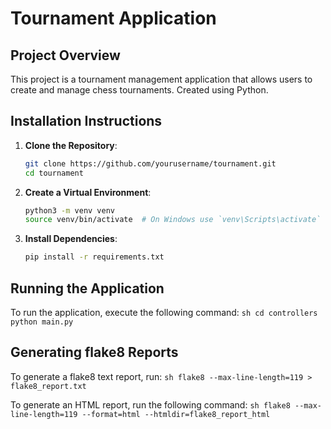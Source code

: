 # Tournament Application

## Project Overview

This project is a tournament management application that allows users to create and manage chess tournaments.
Created using Python.

## Installation Instructions

1. **Clone the Repository**:

    ```sh
    git clone https://github.com/yourusername/tournament.git
    cd tournament
    ```

2. **Create a Virtual Environment**:

    ```sh
    python3 -m venv venv
    source venv/bin/activate  # On Windows use `venv\Scripts\activate`
    ```

3. **Install Dependencies**:

    ```sh
    pip install -r requirements.txt
    ```

## Running the Application

To run the application, execute the following command:
    ```sh
    cd controllers
    python main.py
    ```

## Generating flake8 Reports

To generate a flake8 text report, run:
    ```sh
    flake8 --max-line-length=119 > flake8_report.txt
    ```

To generate an HTML report, run the following command:
    ```sh
    flake8 --max-line-length=119 --format=html --htmldir=flake8_report_html
    ```
